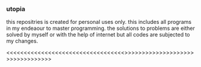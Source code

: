 ### utopia
this repositries is created for personal uses only. this includes all programs in my endeaour to master programming.
the solutions to problems are either solved by myself or with the help of internet but all codes are subjected to my changes.


<<<<<<<<<<<<<<<<<<<<<<<<<<<<<<<<<<>>>>>>>>>>>>>>>>>>>>>>>>>>>>>>>>>
